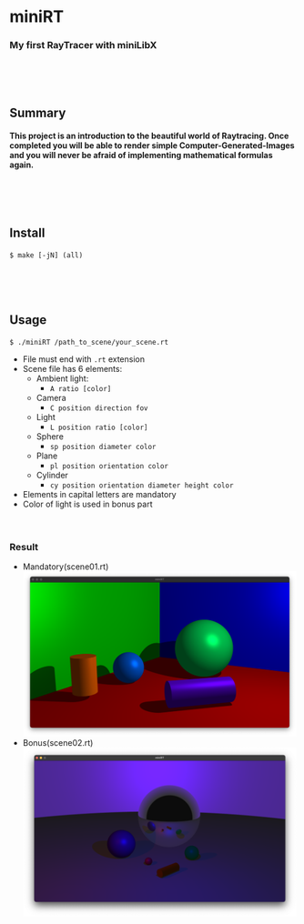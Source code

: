 # miniRT
### My first RayTracer with miniLibX
<br/><br/><br/>

## Summary
#### This project is an introduction to the beautiful world of Raytracing. Once completed you will be able to render simple Computer-Generated-Images and you will never be afraid of implementing mathematical formulas again.
<br/><br/><br/>

## Install
	$ make [-jN] (all)
<br/><br/><br/>

## Usage
	$ ./miniRT /path_to_scene/your_scene.rt
* File must end with `.rt` extension
* Scene file has 6 elements:
	* Ambient light:
		* `A ratio [color]`
	* Camera
		* `C position direction fov`
	* Light
		* `L position ratio [color]`
	* Sphere
		* `sp position diameter color`
	* Plane
		* `pl position orientation color`
	* Cylinder
		* `cy position orientation diameter height color`
* Elements in capital letters are mandatory
* Color of light is used in bonus part
<br/><br/><br/>

### Result
* Mandatory(scene01.rt)
![Mandatory(scene01.rt)](./result/mandatory.png)
* Bonus(scene02.rt)
![Bonus(scene02.rt)](./result/bonus.png)